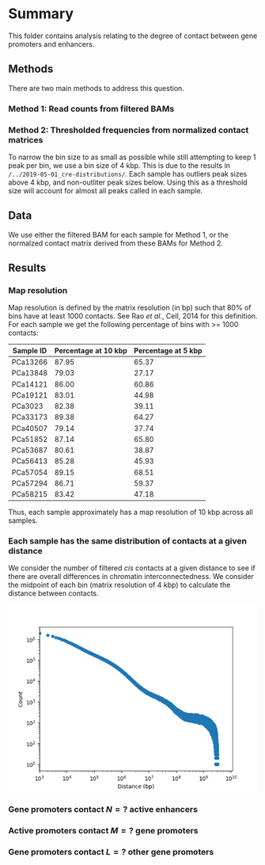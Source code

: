 # Summary

This folder contains analysis relating to the degree of contact between gene promoters and enhancers.

## Methods

There are two main methods to address this question.

### Method 1: Read counts from filtered BAMs

### Method 2: Thresholded frequencies from normalized contact matrices

To narrow the bin size to as small as possible while still attempting to keep 1 peak per bin, we use a bin size of 4 kbp.
This is due to the results in `/../2019-05-01_cre-distributions/`.
Each sample has outliers peak sizes above 4 kbp, and non-outliter peak sizes below.
Using this as a threshold size will account for almost all peaks called in each sample.

## Data

We use either the filtered BAM for each sample for Method 1, or the normalzed contact matrix derived from these BAMs for Method 2.

## Results

### Map resolution

Map resolution is defined by the matrix resolution (in bp) such that 80% of bins
have at least 1000 contacts.
See Rao _et al._, Cell, 2014 for this definition.
For each sample we get the following percentage of bins with >= 1000 contacts:

| Sample ID | Percentage at 10 kbp | Percentage at 5 kbp |
| --------- | -------------------- | ------------------- |
| PCa13266  | 87.95                | 65.37               |
| PCa13848  | 79.03                | 27.17               |
| PCa14121  | 86.00                | 60.86               |
| PCa19121  | 83.01                | 44.98               |
| PCa3023   | 82.38                | 39.11               |
| PCa33173  | 89.38                | 64.27               |
| PCa40507  | 79.14                | 37.74               |
| PCa51852  | 87.14                | 65.80               |
| PCa53687  | 80.61                | 38.87               |
| PCa56413  | 85.28                | 45.93               |
| PCa57054  | 89.15                | 68.51               |
| PCa57294  | 86.71                | 59.37               |
| PCa58215  | 83.42                | 47.18               |

Thus, each sample approximately has a map resolution of 10 kbp across all samples.

### Each sample has the same distribution of contacts at a given distance

We consider the number of filtered _cis_ contacts at a given distance to see if there are overall differences in chromatin interconnectedness.
We consider the midpoint of each bin (matrix resolution of 4 kbp) to calculate the distance between contacts.

![PCa3023 contacts vs distance plot](Plots/PCa3023.distance-counts.png)

### Gene promoters contact $N = ?$ active enhancers

### Active promoters contact $M = ?$ gene promoters

### Gene promoters contact $L = ?$ other gene promoters
